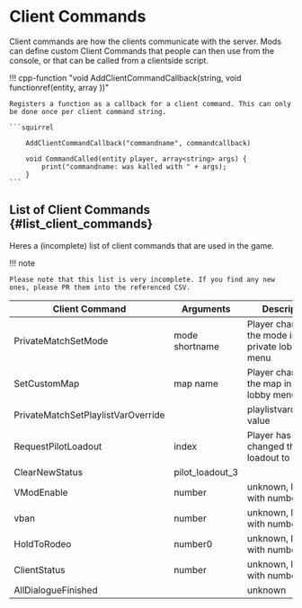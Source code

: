 # Client Commands

Client commands are how the clients communicate with the server. Mods can define custom Client Commands that people can then use from the console, or that can be called from a clientside script.

!!! cpp-function "void AddClientCommandCallback(string, void functionref(entity, array<string> ))"

    Registers a function as a callback for a client command. This can only be done once per client command string.

    ```squirrel

        AddClientCommandCallback("commandname", commandcallback)

        void CommandCalled(entity player, array<string> args) {
            print("commandname: was kalled with " + args);
        }
    ```


## List of Client Commands {#list_client_commands}

Heres a (incomplete) list of client commands that are used in the game.

!!! note

    Please note that this list is very incomplete. If you find any new ones, please PR them into the referenced CSV.


|Client Command|Arguments|Description|
|--------------|---------|-----------|
|PrivateMatchSetMode|mode shortname|Player changed the mode in private lobby menu|
|SetCustomMap|map name|Player changed the map in private lobby menu |
|PrivateMatchSetPlaylistVarOverride||playlistvaroverride, value|Player changed the playlistvaroverride to value in private lobby menu|
|RequestPilotLoadout|index|Player has changed their loadout to index 2|
|ClearNewStatus|pilot_loadout_3|
|VModEnable|number|unknown, logged with number 0|
|vban|number|unknown, logged with number 0|
|HoldToRodeo|number0|unknown, logged with number 0|
|ClientStatus|number|unknown, logged with number 0|
|AllDialogueFinished||unknown|
